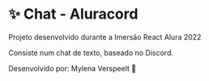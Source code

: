 <h1>✨ Chat - Aluracord </h1>
<p>Projeto desenvolvido durante a Imersão React Alura 2022</p>
<p>Consiste num chat de texto, baseado no Discord.</p>
<p>Desenvolvido por: Mylena Verspeelt 🌻 </p>

